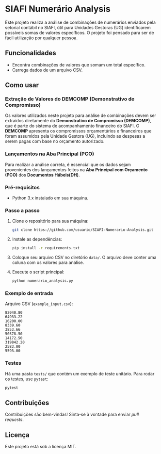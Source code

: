 # SIAFI Numerário Analysis

Este projeto realiza a análise de combinações de numerários enviados pela setorial contábil no SIAFI, útil para Unidades Gestoras (UG) identificarem possíveis somas de valores específicos. O projeto foi pensado para ser de fácil utilização por qualquer pessoa.

## Funcionalidades

- Encontra combinações de valores que somam um total específico.
- Carrega dados de um arquivo CSV.
  
## Como usar

### Extração de Valores do DEMCOMP (Demonstrativo de Compromisso)

Os valores utilizados neste projeto para análise de combinações devem ser extraídos diretamente do **Demonstrativo de Compromisso (DEMCOMP)**, que é parte do sistema de acompanhamento financeiro do SIAFI. O **DEMCOMP** apresenta os compromissos orçamentários e financeiros que foram assumidos pela Unidade Gestora (UG), incluindo as despesas a serem pagas com base no orçamento autorizado.

### Lançamentos na Aba Principal (PCO)

Para realizar a análise correta, é essencial que os dados sejam provenientes dos lançamentos feitos na **Aba Principal com Orçamento (PCO)** dos **Documentos Hábeis(DH)**.

### Pré-requisitos

- Python 3.x instalado em sua máquina.

### Passo a passo

1. Clone o repositório para sua máquina:
   ```bash
   git clone https://github.com/usuario/SIAFI-Numerario-Analysis.git
   ```
   
2. Instale as dependências:
   ```bash
   pip install -r requirements.txt
   ```

3. Coloque seu arquivo CSV no diretório `data/`. O arquivo deve conter uma coluna com os valores para análise.

4. Execute o script principal:
   ```bash
   python numerario_analysis.py
   ```

### Exemplo de entrada

Arquivo CSV (`example_input.csv`):
```csv
82040.80
64933.22
16200.00
8339.60
3853.66
50378.50
14172.50
319842.20
2583.00
5593.00
```

### Testes

Há uma pasta `tests/` que contém um exemplo de teste unitário. Para rodar os testes, use `pytest`:
```bash
pytest
```

## Contribuições

Contribuições são bem-vindas! Sinta-se à vontade para enviar *pull requests*.

## Licença

Este projeto está sob a licença MIT.
